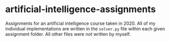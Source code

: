 # artificial-intelligence-assignments
Assignments for an artificial intelligence course taken in 2020. All of my individual implementations are written in the `solver.py` file within each given assignment folder. All other files were not written by myself.
